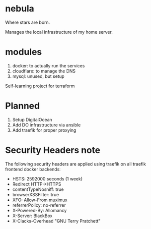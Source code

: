 # nebula

Where stars are born.

Manages the local infrastructure of my home server.

# modules

1. docker: to actually run the services
2. cloudflare: to manage the DNS
3. mysql: unused, but setup

Self-learning project for terraform

# Planned

1. Setup DigitalOcean
2. Add DO infrastructure via ansible
3. Add traefik for proper proxying

# Security Headers note

The following security headers are applied using traefik on all traefik frontend docker backends:

- HSTS: 2592000 seconds (1 week)
- Redirect HTTP->HTTPS
- contentTypeNosniff: true
- browserXSSFilter: true
- XFO: Allow-From muximux
- referrerPolicy: no-referrer
- X-Powered-By: Allomancy
- X-Server: BlackBox
- X-Clacks-Overhead "GNU Terry Pratchett"
